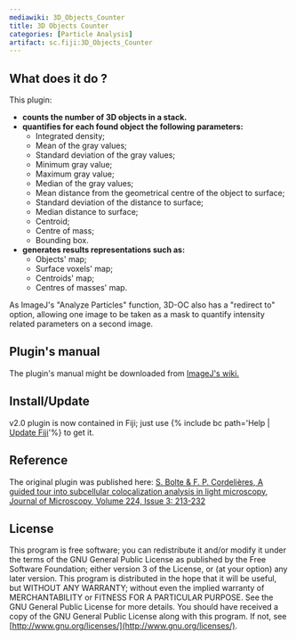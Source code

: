 ```yaml
---
mediawiki: 3D_Objects_Counter
title: 3D Objects Counter
categories: [Particle Analysis]
artifact: sc.fiji:3D_Objects_Counter
---
```


## What does it do ?

This plugin:

-   **counts the number of 3D objects in a stack.**
-   **quantifies for each found object the following parameters:**
    -   Integrated density;
    -   Mean of the gray values;
    -   Standard deviation of the gray values;
    -   Minimum gray value;
    -   Maximum gray value;
    -   Median of the gray values;
    -   Mean distance from the geometrical centre of the object to surface;
    -   Standard deviation of the distance to surface;
    -   Median distance to surface;
    -   Centroid;
    -   Centre of mass;
    -   Bounding box.
-   **generates results representations such as:**
    -   Objects' map;
    -   Surface voxels' map;
    -   Centroids' map;
    -   Centres of masses' map.

As ImageJ's "Analyze Particles" function, 3D-OC also has a "redirect to" option, allowing one image to be taken as a mask to quantify intensity related parameters on a second image.

## Plugin's manual

The plugin's manual might be downloaded from [ImageJ's wiki.](http://imagejdocu.list.lu/lib/exe/fetch.php?media=plugin:analysis:3d_object_counter:3d-oc.pdf)

## Install/Update

v2.0 plugin is now contained in Fiji; just use {% include bc path='Help | [Update Fiji](/plugins/updater)'%} to get it.

## Reference

The original plugin was published here: [S. Bolte & F. P. Cordelières, A guided tour into subcellular colocalization analysis in light microscopy, Journal of Microscopy, Volume 224, Issue 3: 213-232](http://www3.interscience.wiley.com/cgi-bin/fulltext/118727584/PDFSTART)

## License

This program is free software; you can redistribute it and/or modify it under the terms of the GNU General Public License as published by the Free Software Foundation; either version 3 of the License, or (at your option) any later version. This program is distributed in the hope that it will be useful, but WITHOUT ANY WARRANTY; without even the implied warranty of MERCHANTABILITY or FITNESS FOR A PARTICULAR PURPOSE. See the GNU General Public License for more details. You should have received a copy of the GNU General Public License along with this program. If not, see [http://www.gnu.org/licenses/](http://www.gnu.org/licenses/).

 
